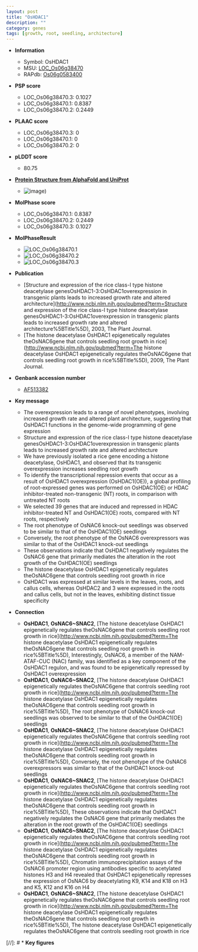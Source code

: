 ```yaml
---
layout: post
title: "OsHDAC1"
description: ""
category: genes
tags: [growth, root, seedling, architecture]
---
```


* **Information**  
    + Symbol: OsHDAC1  
    + MSU: [LOC_Os06g38470](http://rice.plantbiology.msu.edu/cgi-bin/ORF_infopage.cgi?orf=LOC_Os06g38470)  
    + RAPdb: [Os06g0583400](http://rapdb.dna.affrc.go.jp/viewer/gbrowse_details/irgsp1?name=Os06g0583400)  

* **PSP score**  
    + LOC_Os06g38470.3: 0.1027 
    + LOC_Os06g38470.1: 0.8387 
    + LOC_Os06g38470.2: 0.2449 

* **PLAAC score**  
    + LOC_Os06g38470.3: 0 
    + LOC_Os06g38470.1: 0 
    + LOC_Os06g38470.2: 0 

* **pLDDT score**
    + 80.75

* **[Protein Structure from AlphaFold and UniProt](https://www.uniprot.org/uniprotkb/Q7Y0Y8/entry#structure)**
    + ![image](https://ricepsp.github.io/images/Q7/AF-Q7Y0Y8-F1.png))

* **MolPhase score**
    + LOC_Os06g38470.1: 0.8387
    + LOC_Os06g38470.2: 0.2449
    + LOC_Os06g38470.3: 0.1027

* **MolPhaseResult**
    + ![LOC_Os06g38470.1](https://ricepsp.github.io/pictures/LOC_Os06g/LOC_Os06g38470.1.png)
    + ![LOC_Os06g38470.2](https://ricepsp.github.io/pictures/LOC_Os06g/LOC_Os06g38470.2.png)
    + ![LOC_Os06g38470.3](https://ricepsp.github.io/pictures/LOC_Os06g/LOC_Os06g38470.3.png)

* **Publication**  
    + [Structure and expression of the rice class-I type histone deacetylase genesOsHDAC1-3:OsHDAC1overexpression in transgenic plants leads to increased growth rate and altered architecture](http://www.ncbi.nlm.nih.gov/pubmed?term=Structure and expression of the rice class-I type histone deacetylase genesOsHDAC1-3:OsHDAC1overexpression in transgenic plants leads to increased growth rate and altered architecture%5BTitle%5D), 2003, The Plant Journal.
    + [The histone deacetylase OsHDAC1 epigenetically regulates theOsNAC6gene that controls seedling root growth in rice](http://www.ncbi.nlm.nih.gov/pubmed?term=The histone deacetylase OsHDAC1 epigenetically regulates theOsNAC6gene that controls seedling root growth in rice%5BTitle%5D), 2009, The Plant Journal.

* **Genbank accession number**  
    + [AF513382](http://www.ncbi.nlm.nih.gov/nuccore/AF513382)

* **Key message**  
    + The overexpression leads to a range of novel phenotypes, involving increased growth rate and altered plant architecture, suggesting that OsHDAC1 functions in the genome-wide programming of gene expression
    + Structure and expression of the rice class-I type histone deacetylase genesOsHDAC1-3:OsHDAC1overexpression in transgenic plants leads to increased growth rate and altered architecture
    + We have previously isolated a rice gene encoding a histone deacetylase, OsHDAC1, and observed that its transgenic overexpression increases seedling root growth
    + To identify the transcriptional repression events that occur as a result of OsHDAC1 overexpression (OsHDAC1(OE)), a global profiling of root-expressed genes was performed on OsHDAC1(OE) or HDAC inhibitor-treated non-transgenic (NT) roots, in comparison with untreated NT roots
    + We selected 39 genes that are induced and repressed in HDAC inhibitor-treated NT and OsHDAC1(OE) roots, compared with NT roots, respectively
    + The root phenotype of OsNAC6 knock-out seedlings was observed to be similar to that of the OsHDAC1(OE) seedlings
    + Conversely, the root phenotype of the OsNAC6 overexpressors was similar to that of the OsHDAC1 knock-out seedlings
    + These observations indicate that OsHDAC1 negatively regulates the OsNAC6 gene that primarily mediates the alteration in the root growth of the OsHDAC1(OE) seedlings
    + The histone deacetylase OsHDAC1 epigenetically regulates theOsNAC6gene that controls seedling root growth in rice
    + OsHDAC1 was expressed at similar levels in the leaves, roots, and callus cells, whereas OsHDAC2 and 3 were expressed in the roots and callus cells, but not in the leaves, exhibiting distinct tissue specificity

* **Connection**  
    + __OsHDAC1__, __OsNAC6~SNAC2__, [The histone deacetylase OsHDAC1 epigenetically regulates theOsNAC6gene that controls seedling root growth in rice](http://www.ncbi.nlm.nih.gov/pubmed?term=The histone deacetylase OsHDAC1 epigenetically regulates theOsNAC6gene that controls seedling root growth in rice%5BTitle%5D), Interestingly, OsNAC6, a member of the NAM-ATAF-CUC (NAC) family, was identified as a key component of the OsHDAC1 regulon, and was found to be epigenetically repressed by OsHDAC1 overexpression
    + __OsHDAC1__, __OsNAC6~SNAC2__, [The histone deacetylase OsHDAC1 epigenetically regulates theOsNAC6gene that controls seedling root growth in rice](http://www.ncbi.nlm.nih.gov/pubmed?term=The histone deacetylase OsHDAC1 epigenetically regulates theOsNAC6gene that controls seedling root growth in rice%5BTitle%5D), The root phenotype of OsNAC6 knock-out seedlings was observed to be similar to that of the OsHDAC1(OE) seedlings
    + __OsHDAC1__, __OsNAC6~SNAC2__, [The histone deacetylase OsHDAC1 epigenetically regulates theOsNAC6gene that controls seedling root growth in rice](http://www.ncbi.nlm.nih.gov/pubmed?term=The histone deacetylase OsHDAC1 epigenetically regulates theOsNAC6gene that controls seedling root growth in rice%5BTitle%5D), Conversely, the root phenotype of the OsNAC6 overexpressors was similar to that of the OsHDAC1 knock-out seedlings
    + __OsHDAC1__, __OsNAC6~SNAC2__, [The histone deacetylase OsHDAC1 epigenetically regulates theOsNAC6gene that controls seedling root growth in rice](http://www.ncbi.nlm.nih.gov/pubmed?term=The histone deacetylase OsHDAC1 epigenetically regulates theOsNAC6gene that controls seedling root growth in rice%5BTitle%5D), These observations indicate that OsHDAC1 negatively regulates the OsNAC6 gene that primarily mediates the alteration in the root growth of the OsHDAC1(OE) seedlings
    + __OsHDAC1__, __OsNAC6~SNAC2__, [The histone deacetylase OsHDAC1 epigenetically regulates theOsNAC6gene that controls seedling root growth in rice](http://www.ncbi.nlm.nih.gov/pubmed?term=The histone deacetylase OsHDAC1 epigenetically regulates theOsNAC6gene that controls seedling root growth in rice%5BTitle%5D), Chromatin immunoprecipitation assays of the OsNAC6 promoter region using antibodies specific to acetylated histones H3 and H4 revealed that OsHDAC1 epigenetically represses the expression of OsNAC6 by deacetylating K9, K14 and K18 on H3 and K5, K12 and K16 on H4
    + __OsHDAC1__, __OsNAC6~SNAC2__, [The histone deacetylase OsHDAC1 epigenetically regulates theOsNAC6gene that controls seedling root growth in rice](http://www.ncbi.nlm.nih.gov/pubmed?term=The histone deacetylase OsHDAC1 epigenetically regulates theOsNAC6gene that controls seedling root growth in rice%5BTitle%5D), The histone deacetylase OsHDAC1 epigenetically regulates theOsNAC6gene that controls seedling root growth in rice

[//]: # * **Key figures**  


